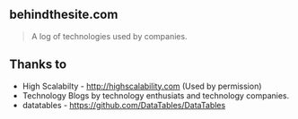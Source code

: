 ## behindthesite.com

> A log of technologies used by companies.


## Thanks to  

- High Scalabilty - http://highscalability.com (Used by permission)
- Technology Blogs by technology enthusiats and technology companies.
- datatables - https://github.com/DataTables/DataTables


